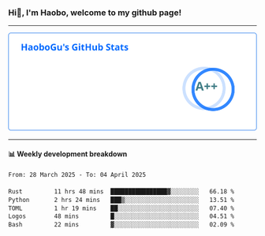 <!--<h2 align="center"> Hi👋, I'm Haobo, welcome to my github page! </h2>-->
### Hi👋, I'm Haobo, welcome to my github page!
-------

<img href="https://github.com/HaoboGu" src="assets/stats.svg" alt="github stats" /> 

-------

#### 📊 **Weekly development breakdown**
<!--START_SECTION:waka-->

```txt
From: 28 March 2025 - To: 04 April 2025

Rust         11 hrs 48 mins  ████████████████▓░░░░░░░░   66.18 %
Python       2 hrs 24 mins   ███▒░░░░░░░░░░░░░░░░░░░░░   13.51 %
TOML         1 hr 19 mins    ██░░░░░░░░░░░░░░░░░░░░░░░   07.40 %
Logos        48 mins         █░░░░░░░░░░░░░░░░░░░░░░░░   04.51 %
Bash         22 mins         ▓░░░░░░░░░░░░░░░░░░░░░░░░   02.09 %
```

<!--END_SECTION:waka-->
<!--
backup url: https://github-readme-status-dusky-ten.vercel.app/api?username=HaoboGu&count_private=true&show_icons=true&theme=transparent&border_color=2f80ed
-->
<!--
**HaoboGu/HaoboGu** is a ✨ _special_ ✨ repository because its `README.md` (this file) appears on your GitHub profile.

Here are some ideas to get you started:

- 🔭 I’m currently working on AI-assisted programming tools
- 🌱 I’m currently learning ...
- 👯 I’m looking to collaborate on ...
- 🤔 I’m looking for help with ...
- 💬 Ask me about ...
- 📫 How to reach me: ...
- 😄 Pronouns: ...
- ⚡ Fun fact: ...
-->
